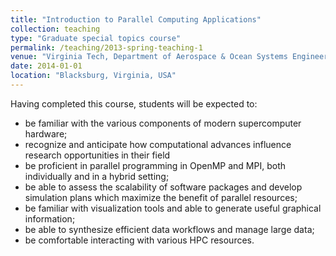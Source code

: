 ```yaml
---
title: "Introduction to Parallel Computing Applications"
collection: teaching
type: "Graduate special topics course"
permalink: /teaching/2013-spring-teaching-1
venue: "Virginia Tech, Department of Aerospace & Ocean Systems Engineering"
date: 2014-01-01
location: "Blacksburg, Virginia, USA"
---
```


Having completed this course, students will be expected to:
* be familiar with the various components of modern supercomputer hardware;
* recognize and anticipate how computational advances influence research opportunities in their
field
* be proficient in parallel programming in OpenMP and MPI, both individually and in a hybrid
setting;
* be able to assess the scalability of software packages and develop simulation plans which maximize the
benefit of parallel resources;
* be familiar with visualization tools and able to generate useful graphical information;
* be able to synthesize efficient data workflows and manage large data;
* be comfortable interacting with various HPC resources.

